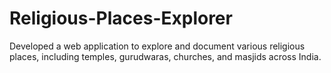 # Religious-Places-Explorer
Developed a web application to explore and document various religious places, including temples, gurudwaras, churches, and masjids across India.
